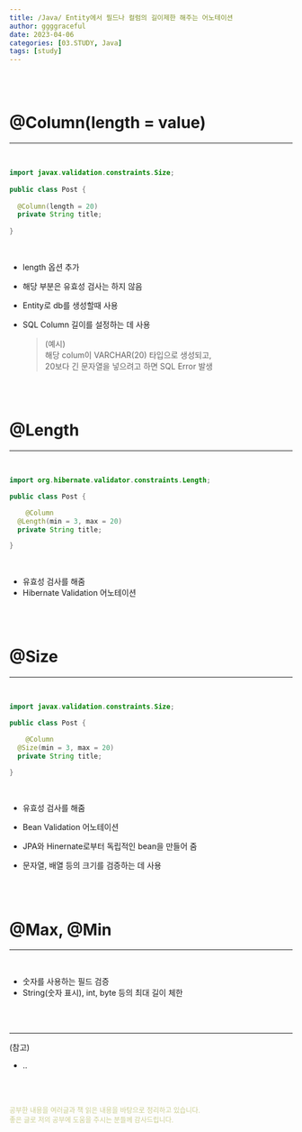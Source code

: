 ```yaml
---
title: /Java/ Entity에서 필드나 컬럼의 길이제한 해주는 어노테이션
author: ggggraceful
date: 2023-04-06
categories: [03.STUDY, Java]
tags: [study]
---
```


<br/>
<br/>

# @Column(length = value)

---

<br/>

```java
import javax.validation.constraints.Size;
  
public class Post {
	
  @Column(length = 20)
  private String title;
  
}
```

<br/>

- length 옵션 추가
- 해당 부분은 유효성 검사는 하지 않음

- Entity로 db를 생성할때 사용
- SQL Column 길이를 설정하는 데 사용
  > (예시)  
  > 해당 colum이 VARCHAR(20) 타입으로 생성되고,  
  > 20보다 긴 문자열을 넣으려고 하면 SQL Error 발생  

<br/>
<br/>

# @Length

---

<br/>

```java
import org.hibernate.validator.constraints.Length;

public class Post {

	@Column
  @Length(min = 3, max = 20)
  private String title;

}
```

<br/>

- 유효성 검사를 해줌
- Hibernate Validation 어노테이션


<br/>
<br/>

# @Size

---

<br/>

```java
import javax.validation.constraints.Size;

public class Post {

	@Column
  @Size(min = 3, max = 20)
  private String title;

}
```

<br/>

- 유효성 검사를 해줌
- Bean Validation 어노테이션
- JPA와 Hinernate로부터 독립적인 bean을 만들어 줌

- 문자열, 배열 등의 크기를 검증하는 데 사용


<br/>
<br/>

# @Max, @Min

---

<br/>

- 숫자를 사용하는 필드 검증
- String(숫자 표시), int, byte 등의 최대 길이 체한








<br/>
<br/>

---

(참고)

- ..

<br/>
<br/>

<span style="font-size: 12px; color:  #cbce91"> 공부한 내용을 여러글과 책 읽은 내용을 바탕으로 정리하고 있습니다.</span>  
<span style="font-size: 12px; color:  #cbce91"> 좋은 글로 저의 공부에 도움을 주시는 분들께 감사드립니다. </span>

<!--

❤️면접예상질문 ❤️

-->

